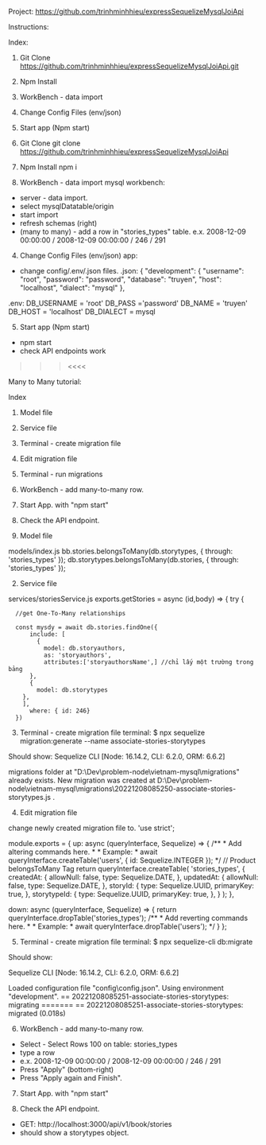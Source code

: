 Project: https://github.com/trinhminhhieu/expressSequelizeMysqlJoiApi

Instructions: 

Index: 

1. Git Clone https://github.com/trinhminhhieu/expressSequelizeMysqlJoiApi.git
2. Npm Install
3. WorkBench - data import
4. Change Config Files (env/json)
5. Start app (Npm start)

1. Git Clone
git clone https://github.com/trinhminhhieu/expressSequelizeMysqlJoiApi

2. Npm Install
npm i

3. WorkBench - data import
mysql workbench:
- server - data import. 
- select mysqlDatatable/origin
- start import
- refresh schemas (right)
- (many to many) - add a row in "stories_types" table. 
e.x. 2008-12-09 00:00:00 / 2008-12-09 00:00:00 / 246 / 291 

4. Change Config Files (env/json)
app:
- change config/.env/.json files.
.json: {
  "development": {
    "username": "root",
    "password": "password",
    "database": "truyen",
    "host": "localhost",
    "dialect": "mysql"
},

.env: 
DB_USERNAME = 'root'
DB_PASS ='password'
DB_NAME = 'truyen'
DB_HOST = 'localhost'
DB_DIALECT = mysql

5. Start app (Npm start)

- npm start
- check API endpoints work

>>><<<<

Many to Many tutorial:

Index
1. Model file
2. Service file
3. Terminal - create migration file
4. Edit migration file
5. Terminal - run migrations
6. WorkBench - add many-to-many row.
7. Start App. with "npm start"
8. Check the API endpoint.




1. Model file

models/index.js
bb.stories.belongsToMany(db.storytypes, { through: 'stories_types' });
db.storytypes.belongsToMany(db.stories, { through: 'stories_types' });

2. Service file

services/storiesService.js
exports.getStories = async (id,body) => {
    try {

      //get One-To-Many relationships

      const mysdy = await db.stories.findOne({
          include: [
            {
              model: db.storyauthors,
              as: 'storyauthors',
              attributes:['storyauthorsName',] //chỉ lấy một trường trong bảng
          },
          {
            model: db.storytypes
        },
        ],
          where: { id: 246}
      })

3. Terminal - create migration file
terminal:
$ npx sequelize migration:generate --name associate-stories-storytypes

Should show:
Sequelize CLI [Node: 16.14.2, CLI: 6.2.0, ORM: 6.6.2]

migrations folder at "D:\Dev\problem-node\vietnam-mysql\migrations" already exists.
New migration was created at D:\Dev\problem-node\vietnam-mysql\migrations\20221208085250-associate-stories-storytypes.js .


4. Edit migration file

change newly created migration file to.
'use strict';

module.exports = {
  up: async (queryInterface, Sequelize) => {
    /**
     * Add altering commands here.
     *
     * Example:
     * await queryInterface.createTable('users', { id: Sequelize.INTEGER });
     */
    // Product belongsToMany Tag
    return queryInterface.createTable(
      'stories_types',
      {
        createdAt: {
          allowNull: false,
          type: Sequelize.DATE,
        },
        updatedAt: {
          allowNull: false,
          type: Sequelize.DATE,
        },
        storyId: {
          type: Sequelize.UUID,
          primaryKey: true,
        },
        storytypeId: {
          type: Sequelize.UUID,
          primaryKey: true,
        },
      }
    );
  },

  down: async (queryInterface, Sequelize) => {
    return queryInterface.dropTable('stories_types');
    /**
     * Add reverting commands here.
     *
     * Example:
     * await queryInterface.dropTable('users');
     */
  }
};

5. Terminal - create migration file
terminal:
$ npx sequelize-cli db:migrate

Should show: 

Sequelize CLI [Node: 16.14.2, CLI: 6.2.0, ORM: 6.6.2]

Loaded configuration file "config\config.json".
Using environment "development".
== 20221208085251-associate-stories-storytypes: migrating =======
== 20221208085251-associate-stories-storytypes: migrated (0.018s)

6. WorkBench - add many-to-many row.
- Select - Select Rows 100 on table: stories_types
- type a row
- e.x. 2008-12-09 00:00:00 / 2008-12-09 00:00:00 / 246 / 291 
- Press "Apply" (bottom-right) 
- Press "Apply again and Finish".

7. Start App. with "npm start"



8. Check the API endpoint.
- GET: http://localhost:3000/api/v1/book/stories
- should show a storytypes object.










